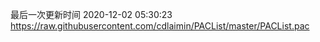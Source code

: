 最后一次更新时间 2020-12-02 05:30:23
https://raw.githubusercontent.com/cdlaimin/PACList/master/PACList.pac


